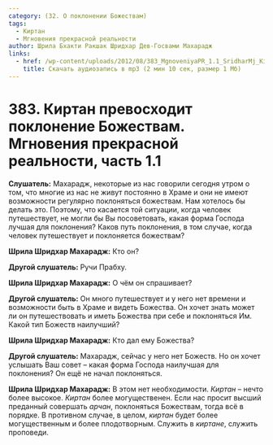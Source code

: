 ```yaml
---
category: (32. О поклонении Божествам)
tags:
  - Киртан
  - Мгновения прекрасной реальности
author: Шрила Бхакти Ракшак Шридхар Дев-Госвами Махарадж
links:
  - href: /wp-content/uploads/2012/08/383_MgnoveniyaPR_1.1_SridharMj_Kirtan_prevoshodit_pokloneniye_Bojestvam.mp3
    title: Скачать аудиозапись в mp3 (2 мин 10 сек, размер 1 Мб)
---
```


# 383. Киртан превосходит поклонение Божествам. Мгновения прекрасной реальности, часть 1.1

**Слушатель:** Махарадж, некоторые из нас говорили сегодня утром о том, что многие из нас не живут постоянно в Храме и они не имеют возможности регулярно поклоняться божествам. Нам хотелось бы делать это. Поэтому, что касается той ситуации, когда человек путешествует, не могли бы Вы посоветовать, какая форма Господа лучшая для поклонения? Каков путь поклонения, в том случае, когда человек путешествует и поклоняется божествам?

**Шрила Шридхар Махарадж:** Кто он?

**Другой слушатель:** Ручи Прабху.

**Шрила Шридхар Махарадж:** О чём он спрашивает?

**Другой слушатель:** Он много путешествует и у него нет времени и возможности быть в Храме и видеть Божества. Он хочет знать может ли он путешествовать и иметь Божества при себе и поклоняться Им. Какой тип Божеств наилучший?

**Шрила Шридхар Махарадж:** Кто дал ему Божества?

**Другой слушатель:** Махарадж, сейчас у него нет Божеств. Но он хочет услышать Ваш совет – какая форма Господа наилучшая для поклонения? Он ещё не начал поклоняться.

**Шрила Шридхар Махарадж:** В этом нет необходимости. *Киртан* – нечто более высокое. *Киртан* более могущественен. Если нас просит высший преданный совершать *арчан*, поклоняться Божествам, тогда всё в порядке. В противном случае, в целом, *киртан* будет более могущественным и более плодотворным. Служить в *киртане*, служить проповеди.

